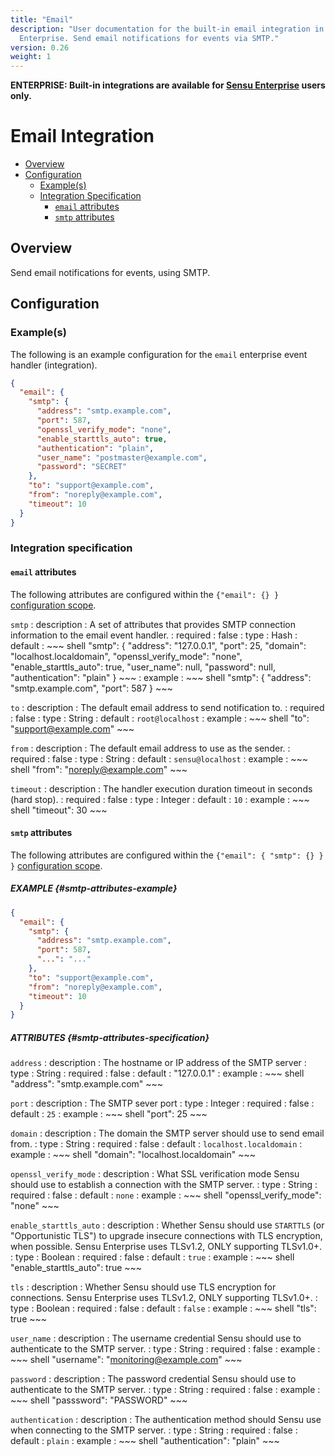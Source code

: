 ```yaml
---
title: "Email"
description: "User documentation for the built-in email integration in Sensu
  Enterprise. Send email notifications for events via SMTP."
version: 0.26
weight: 1
---
```


**ENTERPRISE: Built-in integrations are available for [Sensu Enterprise][1]
users only.**

# Email Integration

- [Overview](#overview)
- [Configuration](#configuration)
  - [Example(s)](#examples)
  - [Integration Specification](#integration-specification)
    - [`email` attributes](#email-attributes)
    - [`smtp` attributes](#smtp-attributes)

## Overview

Send email notifications for events, using SMTP.

## Configuration

### Example(s)

The following is an example configuration for the `email` enterprise event
handler (integration).

~~~ json
{
  "email": {
    "smtp": {
      "address": "smtp.example.com",
      "port": 587,
      "openssl_verify_mode": "none",
      "enable_starttls_auto": true,
      "authentication": "plain",
      "user_name": "postmaster@example.com",
      "password": "SECRET"
    },
    "to": "support@example.com",
    "from": "noreply@example.com",
    "timeout": 10
  }
}
~~~

### Integration specification

#### `email` attributes

The following attributes are configured within the `{"email": {} }`
[configuration scope][2].

`smtp`
: description
  : A set of attributes that provides SMTP connection information to the email event handler.
: required
  : false
: type
  : Hash
: default
  : ~~~ shell
    "smtp": {
      "address": "127.0.0.1",
      "port": 25,
      "domain": "localhost.localdomain",
      "openssl_verify_mode": "none",
      "enable_starttls_auto": true,
      "user_name": null,
      "password": null,
      "authentication": "plain"
    }
    ~~~
: example
  : ~~~ shell
    "smtp": {
      "address": "smtp.example.com",
      "port": 587
    }
    ~~~

`to`
: description
  : The default email address to send notification to.
: required
  : false
: type
  : String
: default
  : `root@localhost`
: example
  : ~~~ shell
    "to": "support@example.com"
    ~~~

`from`
: description
  : The default email address to use as the sender.
: required
  : false
: type
  : String
: default
  : `sensu@localhost`
: example
  : ~~~ shell
    "from": "noreply@example.com"
    ~~~

`timeout`
: description
  : The handler execution duration timeout in seconds (hard stop).
: required
  : false
: type
  : Integer
: default
  : `10`
: example
  : ~~~ shell
    "timeout": 30
    ~~~

#### `smtp` attributes

The following attributes are configured within the `{"email": { "smtp": {} } }`
[configuration scope][2].

##### EXAMPLE {#smtp-attributes-example}

~~~ json
{
  "email": {
    "smtp": {
      "address": "smtp.example.com",
      "port": 587,
      "...": "..."
    },
    "to": "support@example.com",
    "from": "noreply@example.com",
    "timeout": 10
  }
}
~~~

##### ATTRIBUTES {#smtp-attributes-specification}

`address`
: description
  : The hostname or IP address of the SMTP server
: type
  : String
: required
  : false
: default
  : "127.0.0.1"
: example
  : ~~~ shell
    "address": "smtp.example.com"
    ~~~

`port`
: description
  : The SMTP sever port
: type
  : Integer
: required
  : false
: default
  : `25`
: example
  : ~~~ shell
    "port": 25
    ~~~

`domain`
: description
  : The domain the SMTP server should use to send email from.
: type
  : String
: required
  : false
: default
  : `localhost.localdomain`
: example
  : ~~~ shell
    "domain": "localhost.localdomain"
    ~~~

`openssl_verify_mode`
: description
  : What SSL verification mode Sensu should use to establish a connection with
    the SMTP server.
: type
  : String
: required
  : false
: default
  : `none`
: example
  : ~~~ shell
    "openssl_verify_mode": "none"
    ~~~

`enable_starttls_auto`
: description
  : Whether Sensu should use `STARTTLS` (or "Opportunistic TLS") to upgrade
    insecure connections with TLS encryption, when possible. Sensu
    Enterprise uses TLSv1.2, ONLY supporting TLSv1.0+.
: type
  : Boolean
: required
  : false
: default
  : `true`
: example
  : ~~~ shell
    "enable_starttls_auto": true
    ~~~

`tls`
: description
  : Whether Sensu should use TLS encryption for connections. Sensu
  Enterprise uses TLSv1.2, ONLY supporting TLSv1.0+.
: type
  : Boolean
: required
  : false
: default
  : `false`
: example
  : ~~~ shell
    "tls": true
    ~~~

`user_name`
: description
  : The username credential Sensu should use to authenticate to the SMTP server.
: type
  : String
: required
  : false
: example
  : ~~~ shell
    "username": "monitoring@example.com"
    ~~~

`password`
: description
  : The password credential Sensu should use to authenticate to the SMTP server.
: type
  : String
: required
  : false
: example
  : ~~~ shell
    "passsword": "PASSWORD"
    ~~~

`authentication`
: description
  : The authentication method should Sensu use when connecting to the SMTP
    server.
: type
  : String
: required
  : false
: default
  : `plain`
: example
  : ~~~ shell
    "authentication": "plain"
    ~~~


[?]:  #
[1]:  /enterprise
[2]:  ../../reference/configuration.html#configuration-scopes
